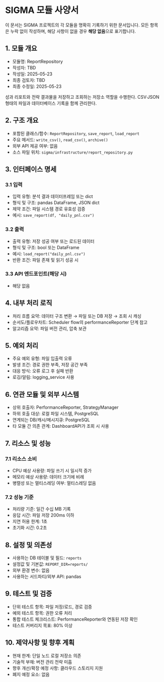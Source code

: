 # SIGMA 모듈 사양서

이 문서는 SIGMA 프로젝트의 각 모듈을 명확히 기록하기 위한 문서입니다. 모든 항목은 누락 없이 작성하며, 해당 사항이 없을 경우 **해당 없음**으로 표기합니다.

## 1. 모듈 개요
* 모듈명: ReportRepository
* 작성자: TBD
* 작성일: 2025-05-23
* 최종 검토자: TBD
* 최종 수정일: 2025-05-23

성과 리포트와 전략 결과물을 저장하고 조회하는 저장소 역할을 수행한다. CSV·JSON
형태의 파일과 데이터베이스 기록을 함께 관리한다.

## 2. 구조 개요
* 포함된 클래스/함수: `ReportRepository`, `save_report`, `load_report`
* 주요 메서드: `write_csv()`, `read_csv()`, `archive()`
* 외부 API 제공 여부: 없음
* 소스 파일 위치: `sigma/infrastructure/report_repository.py`

## 3. 인터페이스 명세
### 3.1 입력
* 입력 유형: 분석 결과 데이터프레임 또는 dict
* 형식 및 구조: pandas DataFrame, JSON dict
* 제약 조건: 파일 시스템 경로 유효성 검증
* 예시: `save_report(df, "daily_pnl.csv")`

### 3.2 출력
* 출력 유형: 저장 성공 여부 또는 로드된 데이터
* 형식 및 구조: bool 또는 DataFrame
* 예시: `load_report("daily_pnl.csv")`
* 반환 조건: 파일 존재 및 읽기 성공 시

### 3.3 API 엔드포인트(해당 시)
* 해당 없음

## 4. 내부 처리 로직
* 처리 흐름 요약: 데이터 구조 변환 → 파일 또는 DB 저장 → 조회 시 캐싱
* 순서도/플로우차트: Scheduler flow의 performanceReporter 단계 참고
* 알고리즘 요약: 파일 버전 관리, 압축 보관

## 5. 예외 처리
* 주요 예외 유형: 파일 입출력 오류
* 발생 조건: 경로 권한 부족, 저장 공간 부족
* 대응 방식: 오류 로그 후 실패 반환
* 로깅/알림: logging_service 사용

## 6. 연관 모듈 및 외부 시스템
* 상위 호출자: PerformanceReporter, StrategyManager
* 하위 호출 대상: 로컬 파일 시스템, PostgreSQL
* 연계되는 DB/캐시/메시지큐: PostgreSQL
* 타 모듈 간 의존 관계: DashboardAPI가 조회 시 사용

## 7. 리소스 및 성능
### 7.1 리소스 소비
* CPU 예상 사용량: 파일 쓰기 시 일시적 증가
* 메모리 예상 사용량: 데이터 크기에 비례
* 병렬성 또는 멀티스레딩 여부: 멀티스레딩 없음

### 7.2 성능 기준
* 처리량 기준: 일간 수십 MB 기록
* 응답 시간: 파일 저장 200ms 이하
* 지연 허용 한계: 1초
* 초기화 시간: 0.2초

## 8. 설정 및 의존성
* 사용하는 DB 테이블 및 필드: `reports`
* 설정값 및 기본값: `REPORT_DIR=reports/`
* 외부 환경 변수: 없음
* 사용하는 서드파티/외부 API: pandas

## 9. 테스트 및 검증
* 단위 테스트 항목: 파일 저장/로드, 경로 검증
* 예외 테스트 항목: 권한 오류 처리
* 통합 테스트 체크리스트: PerformanceReporter와 연동된 저장 확인
* 테스트 커버리지 목표: 80% 이상

## 10. 제약사항 및 향후 계획
* 현재 한계: 단일 노드 로컬 저장소 의존
* 기술적 부채: 버전 관리 전략 미흡
* 향후 개선/확장 예정 사항: 클라우드 스토리지 지원
* 폐지 예정 요소: 없음
